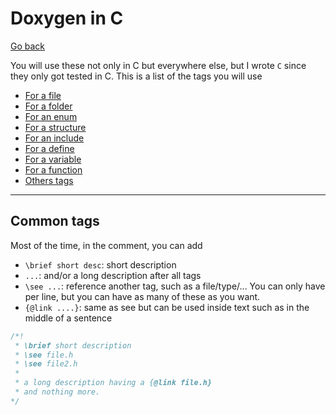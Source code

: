 # Doxygen in C

[Go back](..)

You will use these not only in C but everywhere else, but I wrote `C` since they only got tested in C. This is a list of the tags you will use

* [For a file](tags/file.md)
* [For a folder](tags/folder.md)
* [For an enum](tags/enum.md)
* [For a structure](tags/structure.md)
* [For an include](tags/include.md)
* [For a define](tags/define.md)
* [For a variable](tags/variable.md)
* [For a function](tags/function.md)
* [Others tags](tags/others.md)

<hr class="sr">

## Common tags

Most of the time, in the comment, you can add

* `\brief short desc`: short description
* `...`: and/or a long description after all tags
* `\see ...`: reference another tag, such as a file/type/... You can only have per line, but you can have as many of these as you want.
* `{@link ....}`: same as see but can be used inside text  such as in the middle of a sentence

```c
/*!
 * \brief short description
 * \see file.h
 * \see file2.h
 *
 * a long description having a {@link file.h}
 * and nothing more.
*/
```